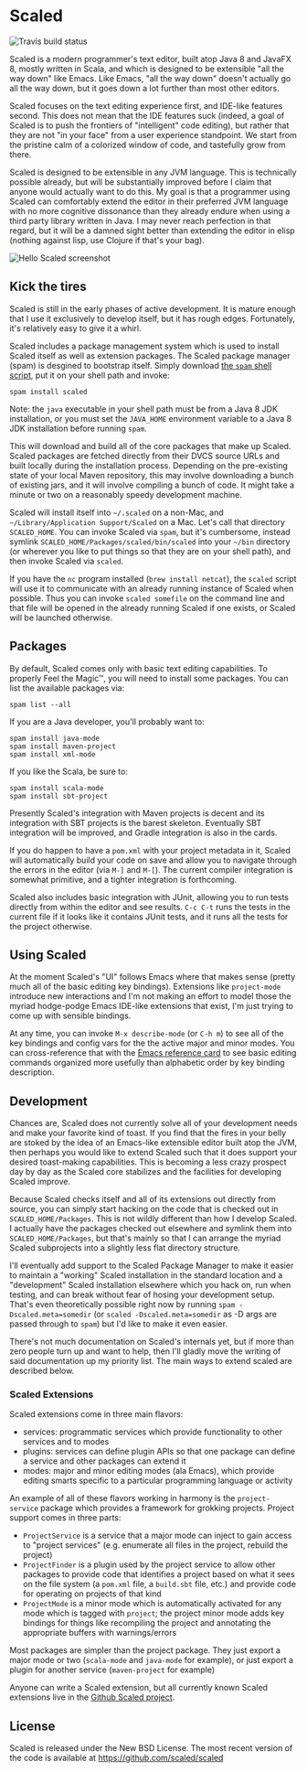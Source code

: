 # Scaled

![Travis build status](https://travis-ci.org/scaled/scaled.svg?branch=master)

Scaled is a modern programmer's text editor, built atop Java 8 and JavaFX 8, mostly written in
Scala, and which is designed to be extensible "all the way down" like Emacs. Like Emacs, "all the
way down" doesn't actually go all the way down, but it goes down a lot further than most other
editors.

Scaled focuses on the text editing experience first, and IDE-like features second. This does not
mean that the IDE features suck (indeed, a goal of Scaled is to push the frontiers of "intelligent"
code editing), but rather that they are not "in your face" from a user experience standpoint. We
start from the pristine calm of a colorized window of code, and tastefully grow from there.

Scaled is designed to be extensible in any JVM language. This is technically possible already, but
will be substantially improved before I claim that anyone would actually want to do this. My goal
is that a programmer using Scaled can comfortably extend the editor in their preferred JVM language
with no more cognitive dissonance than they already endure when using a third party library written
in Java. I may never reach perfection in that regard, but it will be a damned sight better than
extending the editor in elisp (nothing against lisp, use Clojure if that's your bag).

![Hello Scaled screenshot](http://scaled.github.io/images/screenshots/hello-scaled.png)

## Kick the tires

Scaled is still in the early phases of active development. It is mature enough that I use it
exclusively to develop itself, but it has rough edges. Fortunately, it's relatively easy to give it
a whirl.

Scaled includes a package management system which is used to install Scaled itself as well as
extension packages. The Scaled package manager (spam) is desgined to bootstrap itself. Simply
download [the `spam` shell script], put it on your shell path and invoke:

```
spam install scaled
```

Note: the `java` executable in your shell path must be from a Java 8 JDK installation, or you must
set the `JAVA_HOME` environment variable to a Java 8 JDK installation before running `spam`.

This will download and build all of the core packages that make up Scaled. Scaled packages are
fetched directly from their DVCS source URLs and built locally during the installation process.
Depending on the pre-existing state of your local Maven repository, this may involve downloading a
bunch of existing jars, and it will involve compiling a bunch of code. It might take a minute or
two on a reasonably speedy development machine.

Scaled will install itself into `~/.scaled` on a non-Mac, and `~/Library/Application
Support/Scaled` on a Mac. Let's call that directory `SCALED_HOME`. You can invoke Scaled via
`spam`, but it's cumbersome, instead symlink `SCALED_HOME/Packages/scaled/bin/scaled` into your
`~/bin` directory (or wherever you like to put things so that they are on your shell path), and
then invoke Scaled via `scaled`.

If you have the `nc` program installed (`brew install netcat`), the `scaled` script will use it to
communicate with an already running instance of Scaled when possible. Thus you can invoke `scaled
somefile` on the command line and that file will be opened in the already running Scaled if one
exists, or Scaled will be launched otherwise.

## Packages

By default, Scaled comes only with basic text editing capabilities. To properly Feel the Magic™,
you will need to install some packages. You can list the available packages via:

```
spam list --all
```

If you are a Java developer, you'll probably want to:

```
spam install java-mode
spam install maven-project
spam install xml-mode
```

If you like the Scala, be sure to:

```
spam install scala-mode
spam install sbt-project
```

Presently Scaled's integration with Maven projects is decent and its integration with SBT projects
is the barest skeleton. Eventually SBT integration will be improved, and Gradle integration is also
in the cards.

If you do happen to have a `pom.xml` with your project metadata in it, Scaled will automatically
build your code on save and allow you to navigate through the errors in the editor (via `M-]` and
`M-[`). The current compiler integration is somewhat primitive, and a tighter integration is
forthcoming.

Scaled also includes basic integration with JUnit, allowing you to run tests directly from within
the editor and see results. `C-c C-t` runs the tests in the current file if it looks like it
contains JUnit tests, and it runs all the tests for the project otherwise.

## Using Scaled

At the moment Scaled's "UI" follows Emacs where that makes sense (pretty much all of the basic
editing key bindings). Extensions like `project-mode` introduce new interactions and I'm not making
an effort to model those the myriad hodge-podge Emacs IDE-like extensions that exist, I'm just
trying to come up with sensible bindings.

At any time, you can invoke `M-x describe-mode` (or `C-h m`) to see all of the key bindings and
config vars for the the active major and minor modes. You can cross-reference that with the
[Emacs reference card] to see basic editing commands organized more usefully than alphabetic order
by key binding description.

## Development

Chances are, Scaled does not currently solve all of your development needs and make your favorite
kind of toast. If you find that the fires in your belly are stoked by the idea of an Emacs-like
extensible editor built atop the JVM, then perhaps you would like to extend Scaled such that it
does support your desired toast-making capabilities. This is becoming a less crazy prospect day by
day as the Scaled core stabilizes and the facilities for developing Scaled improve.

Because Scaled checks itself and all of its extensions out directly from source, you can simply
start hacking on the code that is checked out in `SCALED_HOME/Packages`. This is not wildly
different than how I develop Scaled. I actually have the packages checked out elsewhere and symlink
them into `SCALED_HOME/Packages`, but that's mainly so that I can arrange the myriad Scaled
subprojects into a slightly less flat directory structure.

I'll eventually add support to the Scaled Package Manager to make it easier to maintain a "working"
Scaled installation in the standard location and a "development" Scaled installation elsewhere
which you hack on, run when testing, and can break without fear of hosing your development setup.
That's even theoretically possible right now by running `spam -Dscaled.meta=somedir` (or
`scaled -Dscaled.meta=somedir` as -D args are passed through to `spam`) but I'd like to make it
even easier.

There's not much documentation on Scaled's internals yet, but if more than zero people turn up and
want to help, then I'll gladly move the writing of said documentation up my priority list. The main
ways to extend scaled are described below.

### Scaled Extensions

Scaled extensions come in three main flavors:

  * services: programmatic services which provide functionality to other services and to modes
  * plugins: services can define plugin APIs so that one package can define a service and other
    packages can extend it
  * modes: major and minor editing modes (ala Emacs), which provide editing smarts specific to a
    particular programming language or activity

An example of all of these flavors working in harmony is the `project-service` package which
provides a framework for grokking projects. Project support comes in three parts:

  * `ProjectService` is a service that a major mode can inject to gain access to "project services"
     (e.g. enumerate all files in the project, rebuild the project)
  * `ProjectFinder` is a plugin used by the project service to allow other packages to provide code
    that identifies a project based on what it sees on the file system (a `pom.xml` file, a
    `build.sbt` file, etc.) and provide code for operating on projects of that kind
  * `ProjectMode` is a minor mode which is automatically activated for any mode which is tagged
    with `project`; the project minor mode adds key bindings for things like recompiling the
    project and annotating the appropriate buffers with warnings/errors

Most packages are simpler than the project package. They just export a major mode or two
(`scala-mode` and `java-mode` for example), or just export a plugin for another service
(`maven-project` for example)

Anyone can write a Scaled extension, but all currently known Scaled extensions live in the
[Github Scaled project](https://github.com/scaled).

## License

Scaled is released under the New BSD License. The most recent version of the code is available at
https://github.com/scaled/scaled

[Emacs reference card]: http://www.gnu.org/software/emacs/refcards/pdf/refcard.pdf
[the `spam` shell script]: https://raw.githubusercontent.com/scaled/pacman/master/bin/spam
